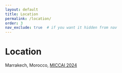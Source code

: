 ```yaml
---
layout: default
title: Location
permalink: /location/
order: 3
nav_exclude: true  # if you want it hidden from nav
---
```


# Location

Marrakech, Morocco, [MICCAI 2024](https://conferences.miccai.org/2024/en/)
